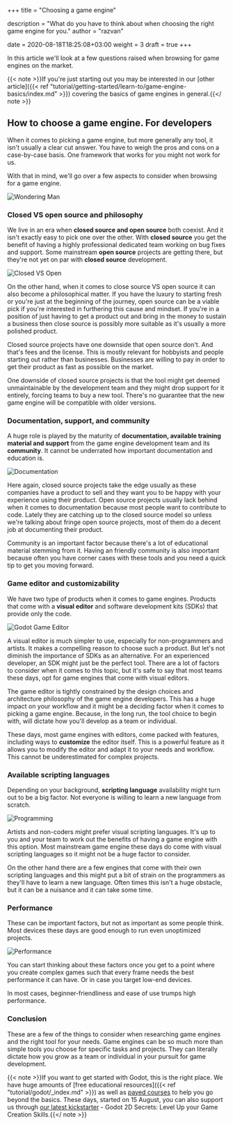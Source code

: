 +++
title = "Choosing a game engine"

description = "What do you have to think about when choosing the right game engine for you."
author = "razvan"

date = 2020-08-18T18:25:08+03:00
weight = 3
draft = true
+++

In this article we'll look at a few questions raised when browsing for game engines on the market.

{{< note >}}If you're just starting out you may be interested in our [other article]({{< ref "tutorial/getting-started/learn-to/game-engine-basics/index.md" >}}) covering the basics of game engines in general.{{</ note >}}

## How to choose a game engine. For developers

When it comes to picking a game engine, but more generally any tool, it isn't usually a clear cut answer. You have to weigh the pros and cons on a case-by-case basis. One framework that works for you might not work for us.

With that in mind, we'll go over a few aspects to consider when browsing for a game engine.

![Wondering Man](./img/wondering.jpg)

### Closed VS open source and philosophy

We live in an era when **closed source and open source** both coexist. And it isn't exactly easy to pick one over the other. With **closed source** you get the benefit of having a highly professional dedicated team working on bug fixes and support. Some mainstream **open source** projects are getting there, but they're not yet on par with **closed source** development.

![Closed VS Open](./img/closed-open.jpg)

On the other hand, when it comes to close source VS open source it can also become a philosophical matter. If you have the luxury to starting fresh or you're just at the beginning of the journey, open source can be a viable pick if you're interested in furthering this cause and mindset. If you're in a position of just having to get a product out and bring in the money to sustain a business then close source is possibly more suitable as it's usually a more polished product.

Closed source projects have one downside that open source don't. And that's fees and the license. This is mostly relevant for hobbyists and people starting out rather than businesses. Businesses are willing to pay in order to get their product as fast as possible on the market.

One downside of closed source projects is that the tool might get deemed unmaintainable by the development team and they might drop support for it entirely, forcing teams to buy a new tool. There's no guarantee that the new game engine will be compatible with older versions.

### Documentation, support, and community

A huge role is played by the maturity of **documentation, available training material and support** from the game engine development team and its **community**. It cannot be underrated how important documentation and education is.

![Documentation](./img/blueprints.jpg)

Here again, closed source projects take the edge usually as these companies have a product to sell and they want you to be happy with your experience using their product. Open source projects usually lack behind when it comes to documentation because most people want to contribute to code. Lately they are catching up to the closed source model so unless we're talking about fringe open source projects, most of them do a decent job at documenting their product.

Community is an important factor because there's a lot of educational material stemming from it. Having an friendly community is also important because often you have corner cases with these tools and you need a quick tip to get you moving forward.

### Game editor and customizability

We have two type of products when it comes to game engines. Products that come with a **visual editor** and software development kits (SDKs) that provide only the code.

![Godot Game Editor](./img/godot-engine.png)

A visual editor is much simpler to use, especially for non-programmers and artists. It makes a compelling reason to choose such a product. But let's not diminish the importance of SDKs as an alternative. For an experienced developer, an SDK might just be the perfect tool. There are a lot of factors to consider when it comes to this topic, but it's safe to say that most teams these days, opt for game engines that come with visual editors.

The game editor is tightly constrained by the design choices and architecture philosophy of the game engine developers. This has a huge impact on your workflow and it might be a deciding factor when it comes to picking a game engine. Because, in the long run, the tool choice to begin with, will dictate how you'll develop as a team or individual.

These days, most game engines with editors, come packed with features, including ways to **customize** the editor itself. This is a powerful feature as it allows you to modify the editor and adapt it to your needs and workflow. This cannot be underestimated for complex projects.

### Available scripting languages

Depending on your background, **scripting language** availability might turn out to be a big factor. Not everyone is willing to learn a new language from scratch.

![Programming](./img/programming.jpg)

Artists and non-coders might prefer visual scripting languages. It's up to you and your team to work out the benefits of having a game engine with this option. Most mainstream game engine these days do come with visual scripting languages so it might not be a huge factor to consider.

On the other hand there are a few engines that come with their own scripting languages and this might put a bit of strain on the programmers as they'll have to learn a new language. Often times this isn't a huge obstacle, but it can be a nuisance and it can take some time.

### Performance

These can be important factors, but not as important as some people think. Most devices these days are good enough to run even unoptimized projects.

![Performance](./img/speed.jpg)

You can start thinking about these factors once you get to a point where you create complex games such that every frame needs the best performance it can have. Or in case you target low-end devices.

In most cases, beginner-friendliness and ease of use trumps high performance.

### Conclusion

These are a few of the things to consider when researching game engines and the right tool for your needs. Game engines can be so much more than simple tools you choose for specific tasks and projects. They can literally dictate how you grow as a team or individual in your pursuit for game development.

{{< note >}}If you want to get started with Godot, this is the right place. We have huge amounts of [free educational resources]({{< ref "tutorial/godot/_index.md" >}}) as well as [payed courses](https://gdquest.mavenseed.com) to help you go beyond the basics. These days, started on 15 August, you can also support us through [our latest kickstarter](https://www.kickstarter.com/projects/gdquest/godot-2d-secrets-level-up-your-game-creation-skills) - Godot 2D Secrets: Level Up your Game Creation Skills.{{</ note >}}
